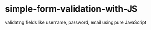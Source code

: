 # simple-form-validation-with-JS
validating fields like username, password, email using pure JavaScript
